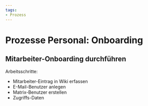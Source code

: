 ```yaml
---
tags:
- Prozess
---
```

# Prozesse Personal: Onboarding

## Mitarbeiter-Onboarding durchführen

Arbeitsschritte:
* Mitarbeiter-Eintrag in Wiki erfassen
* E-Mail-Benutzer anlegen
* Matrix-Benutzer erstellen
* Zugriffs-Daten 